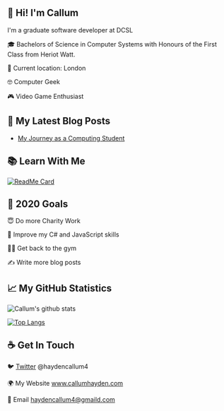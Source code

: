 ## 👋 Hi! I'm Callum

I'm a graduate software developer at DCSL

🎓 Bachelors of Science in Computer Systems with Honours of the First Class from Heriot Watt.

📍 Current location: London

🤓 Computer Geek

🎮 Video Game Enthusiast

## 📓 My Latest Blog Posts

<!-- BLOG-POST-LIST:START -->
- [My Journey as a Computing Student](https://medium.com/@haydencallum4/my-journey-as-a-computing-student-e17bb9ea9598?source=rss-497c404160a1------2)
<!-- BLOG-POST-LIST:END -->

## 📚 Learn With Me

[![ReadMe Card](https://github-readme-stats.vercel.app/api/pin/?username=cmhayden&repo=learning)](https://github.com/cmhayden/learning)

## 🎯 2020 Goals

😇 Do more Charity Work 

🧠 Improve my C# and JavaScript skills 

🏋️‍♂️ Get back to the gym 

✍️ Write more blog posts 

## 📈 My GitHub Statistics

![Callum's github stats](https://github-readme-stats.vercel.app/api?username=cmhayden&show_icons=true&hide_border=true&count_private=true)

[![Top Langs](https://github-readme-stats.vercel.app/api/top-langs/?username=cmhayden)](https://github.com/cmhayden)


## ☕ Get In Touch

🐦 [Twitter](https://twitter.com/haydencallum4) @haydencallum4

🌍 My Website www.callumhayden.com

📧 Email haydencallum4@gmaild.com
